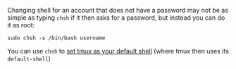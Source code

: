 Changing shell for an account that does not have a password may not be as simple as
typing `chsh` if it then asks for a password, but instead you can do it as root:

`sudo chsh -s /bin/bash username`

You can use `chsh` to [set tmux as your default shell](https://unix.stackexchange.com/questions/43601/how-can-i-set-my-default-shell-to-start-up-tmux) (where tmux then uses its `default-shell`)
